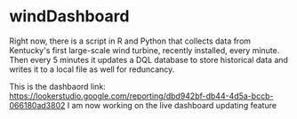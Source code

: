 # windDashboard

Right now, there is a script in R and Python that collects data from Kentucky's first large-scale wind turbine, recently installed, every minute. Then every 5 minutes it updates a DQL database to store historical data and writes it to a local file as well for reduncancy. 

This is the dashbaord link: https://lookerstudio.google.com/reporting/dbd942bf-db44-4d5a-bccb-066180ad3802
I am now working on the live dashboard updating feature
